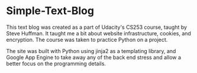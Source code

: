 Simple-Text-Blog
================

This text blog was created as a part of Udacity's CS253 course, taught by Steve Huffman. It taught me a 
bit about website infrastructure, cookies, and encryption. The course was taken to practice Python on
a project.

The site was built with Python using jinja2 as a templating library, and Google App Engine to take away any of the back end stress and allow a better focus on the programming details.
